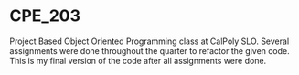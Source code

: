 # CPE_203 

Project Based Object Oriented Programming class at CalPoly SLO.
Several assignments were done throughout the quarter to refactor
the given code. This is my final version of the code after all
assignments were done.
